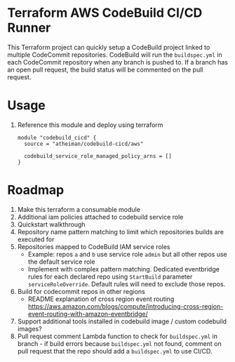 # Terraform AWS CodeBuild CI/CD Runner

This Terraform project can quickly setup a CodeBuild project linked to multiple CodeCommit repositories. CodeBuild will run the `buildspec.yml` in each CodeCommit repository when any branch is pushed to. If a branch has an open pull request, the build status will be commented on the pull request.

# Usage

1. Reference this module and deploy using terraform
   ```hcl
   module "codebuild_cicd" {
     source = "atheiman/codebuild-cicd/aws"

     codebuild_service_role_managed_policy_arns = []
   }
   ```

# Roadmap

1. Make this terraform a consumable module
1. Additional iam policies attached to codebuild service role
1. Quickstart walkthrough
1. Repository name pattern matching to limit which repositories builds are executed for
1. Repositories mapped to CodeBuild IAM service roles
   - Example: repos `a` and `b` use service role `admin` but all other repos use the default service role
   - Implement with complex pattern matching. Dedicated eventbridge rules for each declared repo using `StartBuild` parameter `serviceRoleOverride`. Default rules will need to exclude those repos.
1. Build for codecommit repos in other regions
   - README explanation of cross region event routing https://aws.amazon.com/blogs/compute/introducing-cross-region-event-routing-with-amazon-eventbridge/
1. Support additional tools installed in codebuild image / custom codebuild images?
1. Pull request comment Lambda function to check for `buildspec.yml` in branch - if build errors because `buildspec.yml` not found, comment on pull request that the repo should add a `buildspec.yml` to use CI/CD.
